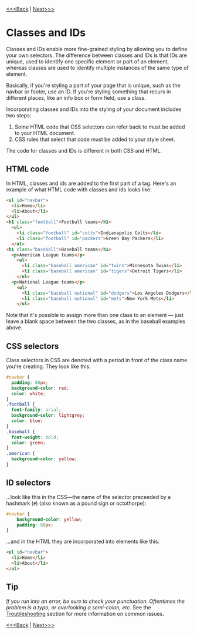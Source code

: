 [<<<Back](filter.md) | [Next>>>](selectors.md)

# Classes and IDs

Classes and IDs enable more fine-grained styling by allowing you to define your own selectors. The difference between classes and IDs is that IDs are unique, used to identify one specific element or part of an element, whereas classes are used to identify multiple instances of the same type of element.

Basically, if you're styling a part of your page that is unique, such as the navbar or footer, use an ID. If you're styling something that recurs in different places, like an info box or form field, use a class.

Incorporating classes and IDs into the styling of your document includes two steps:

1. Some HTML code that CSS selectors can refer back to must be added to your HTML document.
2. CSS rules that select that code must be added to your style sheet.

The code for classes and IDs is different in both CSS and HTML.

## HTML code

In HTML, classes and ids are added to the first part of a tag. Here's an example of what HTML code with classes and ids looks like:

```html
<ul id="navbar">
  <li>Home</li>
  <li>About</li>
</ul>
<h1 class="football">Football teams</h1>
  <ul>
    <li class="football" id="colts">Indianapolis Colts</li>
    <li class="football" id="packers">Green Bay Packers</li>
  </ul>
<h1 class="baseball">Baseball teams</h1>
  <p>American League teams</p>
    <ul>
      <li class="baseball american" id="twins">Minnesota Twins</li>
      <li class="baseball american" id="tigers">Detroit Tigers</li>
    </ul>
  <p>National League teams</p>
    <ul>
      <li class="baseball national" id="dodgers">Los Angeles Dodgers</li>
      <li class="baseball national" id="mets">New York Mets</li>
    </ul>
```

Note that it's possible to assign more than one class to an element — just leave a blank space between the two classes, as in the baseball examples above.

## CSS selectors

Class selectors in CSS are denoted with a period in front of the class name you're creating. They look like this:

```css
#navbar {
  padding: 80px;
  background-color: red;
  color: white;
}
.football {
  font-family: arial;
  background-color: lightgrey;
  color: blue;
}
.baseball {
  font-weight: bold;
  color: green;
}
.american {
  background-color: yellow;
}
```

## ID selectors 

...look like this in the CSS—the name of the selector preceeded by a hashmark (`#`) (also known as a pound sign or octothorpe):

```css
#navbar {
    background-color: yellow;
    padding: 80px;
}
```
...and in the HTML they are incorporated into elements like this:

```html
<ul id="navbar">
  <li>Home</li>
  <li>About</li>
</ul>
```

## Tip
*If you run into an error, be sure to check your punctuation. Oftentimes the problem is a typo, or overlooking a semi-colon, etc.* See the [Troubleshooting](troubleshooting.md) section for more information on common issues.

[<<<Back](filter.md) | [Next>>>](selectors.md)
